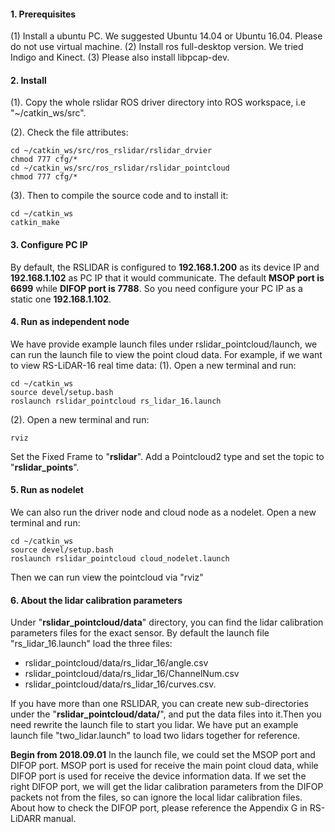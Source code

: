 #### 1. Prerequisites
(1) Install a ubuntu PC. We suggested Ubuntu 14.04 or Ubuntu 16.04. Please do not use virtual machine.
(2) Install ros full-desktop version. We tried Indigo and Kinect.
(3) Please also install libpcap-dev.

####  2. Install
(1). Copy the whole rslidar ROS driver directory into ROS workspace, i.e "~/catkin_ws/src".

(2). Check the file attributes:

```
cd ~/catkin_ws/src/ros_rslidar/rslidar_drvier
chmod 777 cfg/*
cd ~/catkin_ws/src/ros_rslidar/rslidar_pointcloud
chmod 777 cfg/*
```

(3). Then to compile the source code and to install it:

```
cd ~/catkin_ws
catkin_make
```
#### 3. Configure PC IP
By default, the RSLIDAR is configured to **192.168.1.200** as its device IP and **192.168.1.102** as PC IP that it would communicate. The default **MSOP port is 6699** while **DIFOP port is 7788**.
So you need configure your PC IP as a static one **192.168.1.102**.

#### 4. Run as independent node
We have provide example launch files under rslidar_pointcloud/launch, we can run the launch file to view the point cloud data. For example, if we want to view RS-LiDAR-16 real time data:
(1). Open a new terminal and run:

```
cd ~/catkin_ws
source devel/setup.bash
roslaunch rslidar_pointcloud rs_lidar_16.launch
```

(2). Open a new terminal and run:

```
rviz
```
Set the Fixed Frame to "**rslidar**".
Add a Pointcloud2 type and set the topic to "**rslidar_points**".

#### 5. Run as nodelet
We can also run the driver node and cloud node as a nodelet.
Open a new terminal and run:

```
cd ~/catkin_ws
source devel/setup.bash
roslaunch rslidar_pointcloud cloud_nodelet.launch
```
Then we can run view the pointcloud via "rviz"

#### 6. About the lidar calibration parameters
Under "**rslidar_pointcloud/data**" directory, you can find the lidar calibration parameters files for the exact sensor. By default the launch file "rs_lidar_16.launch" load the three files:
- rslidar_pointcloud/data/rs_lidar_16/angle.csv
- rslidar_pointcloud/data/rs_lidar_16/ChannelNum.csv
- rslidar_pointcloud/data/rs_lidar_16/curves.csv.

If you have more than one RSLIDAR, you can create new sub-directories under the "**rslidar_pointcloud/data/**", and put the data files into it.Then you need rewrite the launch file to start you lidar. We have put an example launch file "two_lidar.launch" to load two lidars together for reference.

**Begin from 2018.09.01**
In the launch file, we could set the MSOP port and DIFOP port.
MSOP port is used for receive the main point cloud data, while DIFOP port is used for receive the device information data. If we set the right DIFOP port, we will get the lidar calibration parameters from the DIFOP packets not from the files, so can ignore the local lidar calibration files. About how to check the DIFOP port, please reference the Appendix G in RS-LiDARR manual.
